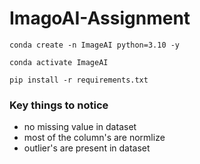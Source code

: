# ImagoAI-Assignment

```
conda create -n ImageAI python=3.10 -y
```
```
conda activate ImageAI
```
```
pip install -r requirements.txt
```

### Key things to notice
- no missing value in dataset
- most of the column's are normlize
- outlier's are present in dataset